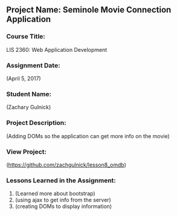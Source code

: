 ## Project Name:  Seminole Movie Connection Application

### Course Title:
LIS 2360:  Web Application Development

### Assignment Date:  
(April 5, 2017)

### Student Name:  
(Zachary Gulnick)

### Project Description:
(Adding DOMs so the application can get more info on the movie)

### View Project:
(https://github.com/zachgulnick/lesson8_omdb)

### Lessons Learned in the Assignment:
1. (Learned more about bootstrap)
2. (using ajax to get info from the server)
3. (creating DOMs to display information)
